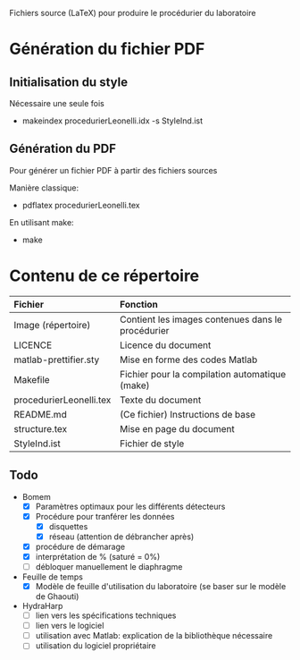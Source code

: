 Fichiers source (LaTeX) pour produire le procédurier du laboratoire

# Génération du fichier PDF

## Initialisation du style

Nécessaire une seule fois

-   makeindex procedurierLeonelli.idx -s StyleInd.ist

## Génération du PDF
Pour générer un fichier PDF à partir des fichiers sources

Manière classique:
-	pdflatex procedurierLeonelli.tex

En utilisant make:
-	make

# Contenu de ce répertoire


|Fichier|Fonction|
|:---------|:----------|
|Image (répertoire)| Contient les images contenues dans le procédurier|
|LICENCE| Licence du document|
|matlab-prettifier.sty| Mise en forme des codes Matlab|
|Makefile| Fichier pour la compilation automatique (make)|
|procedurierLeonelli.tex| Texte du document|
|README.md| (Ce fichier) Instructions de base|
|structure.tex| Mise en page du document|
|StyleInd.ist| Fichier de style|

## Todo
- Bomem
  - [X] Paramètres optimaux pour les différents détecteurs
  - [X] Procédure pour tranférer les données
    - [X] disquettes
    - [X] réseau (attention de débrancher après)
  - [X] procédure de démarage
  - [X] interprétation de % (saturé = 0%)
  - [ ] débloquer manuellement le diaphragme
- Feuille de temps
  - [X] Modèle de feuille d'utilisation du laboratoire (se baser sur le modèle de Ghaouti)
- HydraHarp
  - [ ] lien vers les spécifications techniques
  - [ ] lien vers le logiciel
  - [ ] utilisation avec Matlab: explication de la bibliothèque nécessaire
  - [ ] utilisation du logiciel propriétaire
